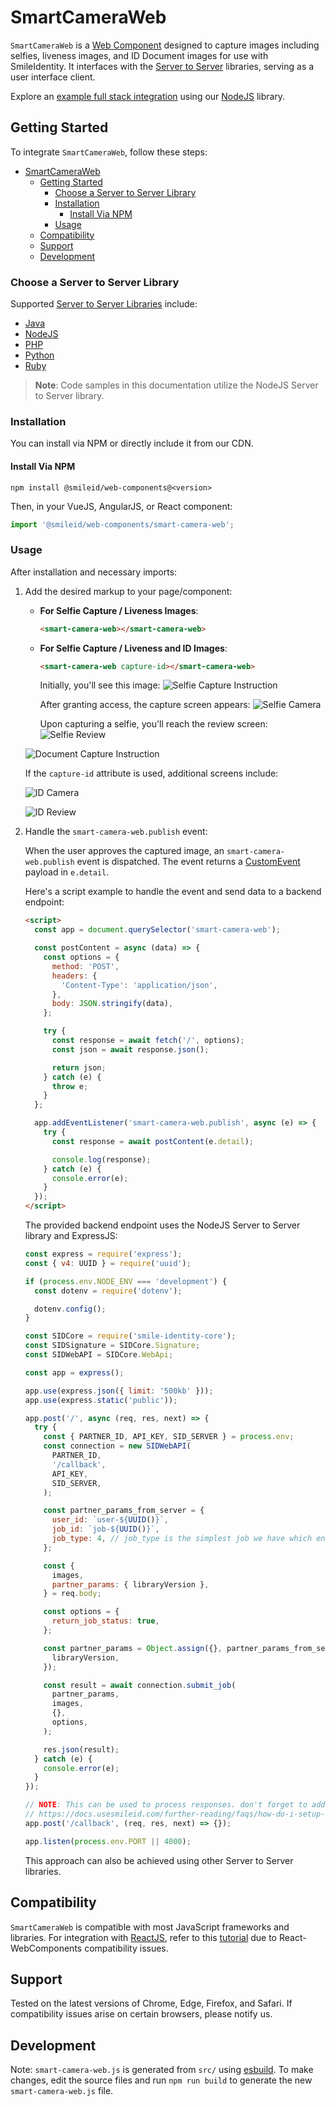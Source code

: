 # SmartCameraWeb

`SmartCameraWeb` is a [Web Component](https://developer.mozilla.org/en-US/docs/Web/Web_Components) designed to capture images including selfies, liveness images, and ID Document images for use with SmileIdentity. It interfaces with the [Server to Server](https://docs.usesmileid.com/server-to-server) libraries, serving as a user interface client.

Explore an [example full stack integration](https://glitch.com/edit/#!/smart-camera-web-demo-node) using our [NodeJS](https://docs.usesmileid.com/server-to-server/javascript) library.

## Getting Started

To integrate `SmartCameraWeb`, follow these steps:

- [SmartCameraWeb](#smartcameraweb)
	- [Getting Started](#getting-started)
		- [Choose a Server to Server Library](#choose-a-server-to-server-library)
		- [Installation](#installation)
			- [Install Via NPM](#install-via-npm)
		- [Usage](#usage)
	- [Compatibility](#compatibility)
	- [Support](#support)
	- [Development](#development)

### Choose a Server to Server Library

Supported [Server to Server Libraries](https://docs.usesmileid.com/server-to-server) include:

- [Java](https://docs.usesmileid.com/server-to-server/java)
- [NodeJS](https://docs.usesmileid.com/server-to-server/javascript)
- [PHP](https://docs.usesmileid.com/server-to-server/php)
- [Python](https://docs.usesmileid.com/server-to-server/python)
- [Ruby](https://docs.usesmileid.com/server-to-server/ruby)

> **Note**: Code samples in this documentation utilize the NodeJS Server to Server library.

### Installation

You can install via NPM or directly include it from our CDN.

#### Install Via NPM

```shell
npm install @smileid/web-components@<version>
```

Then, in your VueJS, AngularJS, or React component:

```js
import '@smileid/web-components/smart-camera-web';
```

### Usage

After installation and necessary imports:

1. Add the desired markup to your page/component:

   - **For Selfie Capture / Liveness Images**:

     ```html
     <smart-camera-web></smart-camera-web>
     ```

   - **For Selfie Capture / Liveness and ID Images**:

     ```html
     <smart-camera-web capture-id></smart-camera-web>
     ```

     Initially, you'll see this image:
     ![Selfie Capture Instruction](https://cdn.smileidentity.com/images/smart-camera-web/selfie-capture-instruction.png)

     After granting access, the capture screen appears:
     ![Selfie Camera](https://cdn.smileidentity.com/images/smart-camera-web/selfie-capture.png)

     Upon capturing a selfie, you'll reach the review screen:
     ![Selfie Review](https://cdn.smileidentity.com/images/smart-camera-web/selfie-capture-review.png)

   ![Document Capture Instruction](https://cdn.smileidentity.com/images/smart-camera-web/document-capture-instruction.png)

     If the `capture-id` attribute is used, additional screens include:

     ![ID Camera](https://cdn.smileidentity.com/images/smart-camera-web/document-capture.png)

     ![ID Review](https://cdn.smileidentity.com/images/smart-camera-web/document-review-new.png)

2. Handle the `smart-camera-web.publish` event:

   When the user approves the captured image, an `smart-camera-web.publish` event is dispatched. The event returns a [CustomEvent](https://developer.mozilla.org/en-US/docs/Web/API/CustomEvent/CustomEvent) payload in `e.detail`.

   Here's a script example to handle the event and send data to a backend endpoint:

   ```html
   <script>
     const app = document.querySelector('smart-camera-web');

     const postContent = async (data) => {
       const options = {
         method: 'POST',
         headers: {
           'Content-Type': 'application/json',
         },
         body: JSON.stringify(data),
       };

       try {
         const response = await fetch('/', options);
         const json = await response.json();

         return json;
       } catch (e) {
         throw e;
       }
     };

     app.addEventListener('smart-camera-web.publish', async (e) => {
       try {
         const response = await postContent(e.detail);

         console.log(response);
       } catch (e) {
         console.error(e);
       }
     });
   </script>
   ```

   The provided backend endpoint uses the NodeJS Server to Server library and ExpressJS:

   ```js
   const express = require('express');
   const { v4: UUID } = require('uuid');

   if (process.env.NODE_ENV === 'development') {
     const dotenv = require('dotenv');

     dotenv.config();
   }

   const SIDCore = require('smile-identity-core');
   const SIDSignature = SIDCore.Signature;
   const SIDWebAPI = SIDCore.WebApi;

   const app = express();

   app.use(express.json({ limit: '500kb' }));
   app.use(express.static('public'));

   app.post('/', async (req, res, next) => {
     try {
       const { PARTNER_ID, API_KEY, SID_SERVER } = process.env;
       const connection = new SIDWebAPI(
         PARTNER_ID,
         '/callback',
         API_KEY,
         SID_SERVER,
       );

       const partner_params_from_server = {
         user_id: `user-${UUID()}`,
         job_id: `job-${UUID()}`,
         job_type: 4, // job_type is the simplest job we have which enrolls a user using their selfie
       };

       const {
         images,
         partner_params: { libraryVersion },
       } = req.body;

       const options = {
         return_job_status: true,
       };

       const partner_params = Object.assign({}, partner_params_from_server, {
         libraryVersion,
       });

       const result = await connection.submit_job(
         partner_params,
         images,
         {},
         options,
       );

       res.json(result);
     } catch (e) {
       console.error(e);
     }
   });

   // NOTE: This can be used to process responses. don't forget to add it as a callback option in the `connection` config on L22
   // https://docs.usesmileid.com/further-reading/faqs/how-do-i-setup-a-callback
   app.post('/callback', (req, res, next) => {});

   app.listen(process.env.PORT || 4000);
   ```

   This approach can also be achieved using other Server to Server libraries.

## Compatibility

`SmartCameraWeb` is compatible with most JavaScript frameworks and libraries. For integration with [ReactJS](https://reactjs.org), refer to this [tutorial](https://www.robinwieruch.de/react-web-components) due to React-WebComponents compatibility issues.

## Support

Tested on the latest versions of Chrome, Edge, Firefox, and Safari. If compatibility issues arise on certain browsers, please notify us.

## Development

Note: `smart-camera-web.js` is generated from `src/` using [esbuild](https://esbuild.github.io/). To make changes, edit the source files and run `npm run build` to generate the new `smart-camera-web.js` file.
